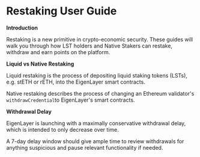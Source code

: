 # Restaking User Guide

**Introduction**

Restaking is a new primitive in crypto-economic security. These guides will walk you through how LST holders and Native Stakers can restake, withdraw and earn points on the platform.

**Liquid vs Native Restaking**

Liquid restaking is the process of depositing liquid staking tokens (LSTs), e.g. stETH or rETH, into the EigenLayer smart contracts.

Native restaking describes the process of changing an Ethereum validator's `withdrawCredential`to EigenLayer's smart contracts.

**Withdrawal Delay**

EigenLayer is launching with a maximally conservative withdrawal delay, which is intended to only decrease over time.&#x20;

A 7-day delay window should give ample time to review withdrawals for anything suspicious and pause relevant functionality if needed.
